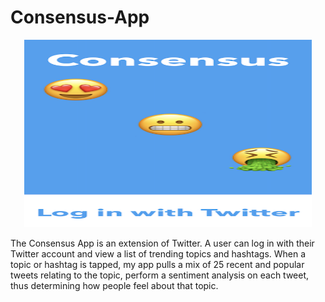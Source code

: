 # Consensus-App

<p align="center">
  <img width="460" height="300" src="https://github.com/drkuster/Consensus-App/blob/master/Consensus_Screenshots/IMG_3771.PNG?raw=true">
</p>

The Consensus App is an extension of Twitter. A user can log in with their Twitter account and view a list of trending topics and hashtags. When a topic or hashtag is tapped, my app pulls a mix of 25 recent and popular tweets relating to the topic, perform a sentiment analysis on each tweet, thus determining how people feel about that topic.
